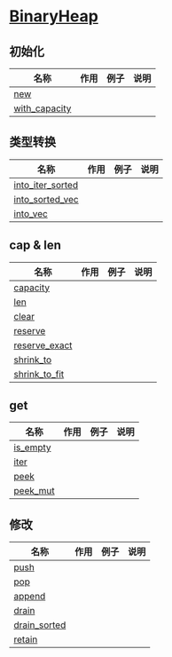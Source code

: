# [BinaryHeap](https://doc.rust-lang.org/std/collections/struct.BinaryHeap.html)

## 初始化

|名称|作用|例子|说明|
|--|--|--|--|
|[new](https://doc.rust-lang.org/std/collections/struct.BinaryHeap.html#method.new)||||
|[with_capacity](https://doc.rust-lang.org/std/collections/struct.BinaryHeap.html#method.with_capacity)||||

## 类型转换

|名称|作用|例子|说明|
|--|--|--|--|
|[into_iter_sorted](https://doc.rust-lang.org/std/collections/struct.BinaryHeap.html#method.into_iter_sorted)||||
|[into_sorted_vec](https://doc.rust-lang.org/std/collections/struct.BinaryHeap.html#method.into_sorted_vec)||||
|[into_vec](https://doc.rust-lang.org/std/collections/struct.BinaryHeap.html#method.into_vec)||||

## cap & len

|名称|作用|例子|说明|
|--|--|--|--|
|[capacity](https://doc.rust-lang.org/std/collections/struct.BinaryHeap.html#method.capacity)||||
|[len](https://doc.rust-lang.org/std/collections/struct.BinaryHeap.html#method.len)||||
|[clear](https://doc.rust-lang.org/std/collections/struct.BinaryHeap.html#method.clear)||||
|[reserve](https://doc.rust-lang.org/std/collections/struct.BinaryHeap.html#method.reserve)||||
|[reserve_exact](https://doc.rust-lang.org/std/collections/struct.BinaryHeap.html#method.reserve_exact)||||
|[shrink_to](https://doc.rust-lang.org/std/collections/struct.BinaryHeap.html#method.shrink_to)||||
|[shrink_to_fit](https://doc.rust-lang.org/std/collections/struct.BinaryHeap.html#method.shrink_to_fit)||||

## get

|名称|作用|例子|说明|
|--|--|--|--|
|[is_empty](https://doc.rust-lang.org/std/collections/struct.BinaryHeap.html#method.is_empty)||||
|[iter](https://doc.rust-lang.org/std/collections/struct.BinaryHeap.html#method.iter)||||
|[peek](https://doc.rust-lang.org/std/collections/struct.BinaryHeap.html#method.peek)||||
|[peek_mut](https://doc.rust-lang.org/std/collections/struct.BinaryHeap.html#method.peek_mut)||||

## 修改

|名称|作用|例子|说明|
|--|--|--|--|
|[push](https://doc.rust-lang.org/std/collections/struct.BinaryHeap.html#method.push)||||
|[pop](https://doc.rust-lang.org/std/collections/struct.BinaryHeap.html#method.pop)||||
|[append](https://doc.rust-lang.org/std/collections/struct.BinaryHeap.html#method.append)||||
|[drain](https://doc.rust-lang.org/std/collections/struct.BinaryHeap.html#method.drain)||||
|[drain_sorted](https://doc.rust-lang.org/std/collections/struct.BinaryHeap.html#method.drain_sorted)||||
|[retain](https://doc.rust-lang.org/std/collections/struct.BinaryHeap.html#method.retain)||||